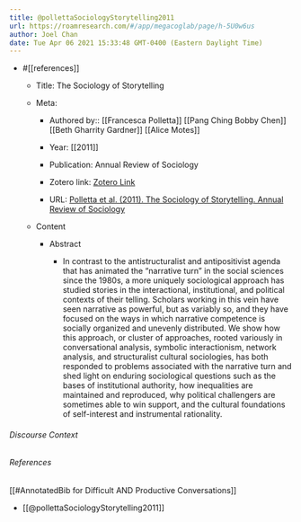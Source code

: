 ```yaml
---
title: @pollettaSociologyStorytelling2011
url: https://roamresearch.com/#/app/megacoglab/page/h-5U0w6us
author: Joel Chan
date: Tue Apr 06 2021 15:33:48 GMT-0400 (Eastern Daylight Time)
---
```


- #[[references]]

    - Title: The Sociology of Storytelling

    - Meta:

        - Authored by:: [[Francesca Polletta]] [[Pang Ching Bobby Chen]] [[Beth Gharrity Gardner]] [[Alice Motes]]

        - Year: [[2011]]

        - Publication: Annual Review of Sociology

        - Zotero link: [Zotero Link](zotero://select/items/7_ZR4YKI2V)

        - URL: [Polletta et al. (2011). The Sociology of Storytelling. Annual Review of Sociology](https://doi.org/10.1146/annurev-soc-081309-150106)

    - Content

        - Abstract

            - In contrast to the antistructuralist and antipositivist agenda that has animated the “narrative turn” in the social sciences since the 1980s, a more uniquely sociological approach has studied stories in the interactional, institutional, and political contexts of their telling. Scholars working in this vein have seen narrative as powerful, but as variably so, and they have focused on the ways in which narrative competence is socially organized and unevenly distributed. We show how this approach, or cluster of approaches, rooted variously in conversational analysis, symbolic interactionism, network analysis, and structuralist cultural sociologies, has both responded to problems associated with the narrative turn and shed light on enduring sociological questions such as the bases of institutional authority, how inequalities are maintained and reproduced, why political challengers are sometimes able to win support, and the cultural foundations of self-interest and instrumental rationality.

###### Discourse Context



###### References

[[#AnnotatedBib for Difficult AND Productive Conversations]]

- [[@pollettaSociologyStorytelling2011]]
